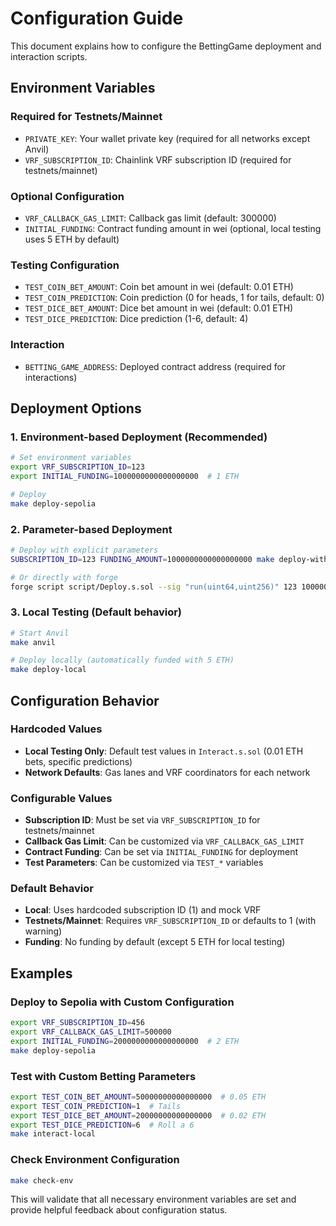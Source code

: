 # Configuration Guide

This document explains how to configure the BettingGame deployment and interaction scripts.

## Environment Variables

### Required for Testnets/Mainnet
- `PRIVATE_KEY`: Your wallet private key (required for all networks except Anvil)
- `VRF_SUBSCRIPTION_ID`: Chainlink VRF subscription ID (required for testnets/mainnet)

### Optional Configuration
- `VRF_CALLBACK_GAS_LIMIT`: Callback gas limit (default: 300000)
- `INITIAL_FUNDING`: Contract funding amount in wei (optional, local testing uses 5 ETH by default)

### Testing Configuration
- `TEST_COIN_BET_AMOUNT`: Coin bet amount in wei (default: 0.01 ETH)
- `TEST_COIN_PREDICTION`: Coin prediction (0 for heads, 1 for tails, default: 0)
- `TEST_DICE_BET_AMOUNT`: Dice bet amount in wei (default: 0.01 ETH)
- `TEST_DICE_PREDICTION`: Dice prediction (1-6, default: 4)

### Interaction
- `BETTING_GAME_ADDRESS`: Deployed contract address (required for interactions)

## Deployment Options

### 1. Environment-based Deployment (Recommended)
```bash
# Set environment variables
export VRF_SUBSCRIPTION_ID=123
export INITIAL_FUNDING=1000000000000000000  # 1 ETH

# Deploy
make deploy-sepolia
```

### 2. Parameter-based Deployment
```bash
# Deploy with explicit parameters
SUBSCRIPTION_ID=123 FUNDING_AMOUNT=1000000000000000000 make deploy-with-params

# Or directly with forge
forge script script/Deploy.s.sol --sig "run(uint64,uint256)" 123 1000000000000000000 --rpc-url $RPC_URL --broadcast
```

### 3. Local Testing (Default behavior)
```bash
# Start Anvil
make anvil

# Deploy locally (automatically funded with 5 ETH)
make deploy-local
```

## Configuration Behavior

### Hardcoded Values
- **Local Testing Only**: Default test values in `Interact.s.sol` (0.01 ETH bets, specific predictions)
- **Network Defaults**: Gas lanes and VRF coordinators for each network

### Configurable Values
- **Subscription ID**: Must be set via `VRF_SUBSCRIPTION_ID` for testnets/mainnet
- **Callback Gas Limit**: Can be customized via `VRF_CALLBACK_GAS_LIMIT`
- **Contract Funding**: Can be set via `INITIAL_FUNDING` for deployment
- **Test Parameters**: Can be customized via `TEST_*` variables

### Default Behavior
- **Local**: Uses hardcoded subscription ID (1) and mock VRF
- **Testnets/Mainnet**: Requires `VRF_SUBSCRIPTION_ID` or defaults to 1 (with warning)
- **Funding**: No funding by default (except 5 ETH for local testing)

## Examples

### Deploy to Sepolia with Custom Configuration
```bash
export VRF_SUBSCRIPTION_ID=456
export VRF_CALLBACK_GAS_LIMIT=500000
export INITIAL_FUNDING=2000000000000000000  # 2 ETH
make deploy-sepolia
```

### Test with Custom Betting Parameters
```bash
export TEST_COIN_BET_AMOUNT=50000000000000000  # 0.05 ETH
export TEST_COIN_PREDICTION=1  # Tails
export TEST_DICE_BET_AMOUNT=20000000000000000  # 0.02 ETH
export TEST_DICE_PREDICTION=6  # Roll a 6
make interact-local
```

### Check Environment Configuration
```bash
make check-env
```

This will validate that all necessary environment variables are set and provide helpful feedback about configuration status.
